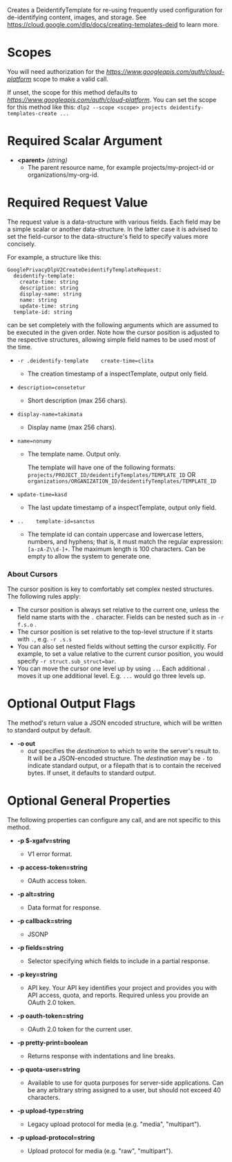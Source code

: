 Creates a DeidentifyTemplate for re-using frequently used configuration
for de-identifying content, images, and storage.
See https://cloud.google.com/dlp/docs/creating-templates-deid to learn
more.
# Scopes

You will need authorization for the *https://www.googleapis.com/auth/cloud-platform* scope to make a valid call.

If unset, the scope for this method defaults to *https://www.googleapis.com/auth/cloud-platform*.
You can set the scope for this method like this: `dlp2 --scope <scope> projects deidentify-templates-create ...`
# Required Scalar Argument
* **&lt;parent&gt;** *(string)*
    - The parent resource name, for example projects/my-project-id or
        organizations/my-org-id.
# Required Request Value

The request value is a data-structure with various fields. Each field may be a simple scalar or another data-structure.
In the latter case it is advised to set the field-cursor to the data-structure's field to specify values more concisely.

For example, a structure like this:
```
GooglePrivacyDlpV2CreateDeidentifyTemplateRequest:
  deidentify-template:
    create-time: string
    description: string
    display-name: string
    name: string
    update-time: string
  template-id: string

```

can be set completely with the following arguments which are assumed to be executed in the given order. Note how the cursor position is adjusted to the respective structures, allowing simple field names to be used most of the time.

* `-r .deidentify-template    create-time=clita`
    - The creation timestamp of a inspectTemplate, output only field.
* `description=consetetur`
    - Short description (max 256 chars).
* `display-name=takimata`
    - Display name (max 256 chars).
* `name=nonumy`
    - The template name. Output only.
        
        The template will have one of the following formats:
        `projects/PROJECT_ID/deidentifyTemplates/TEMPLATE_ID` OR
        `organizations/ORGANIZATION_ID/deidentifyTemplates/TEMPLATE_ID`
* `update-time=kasd`
    - The last update timestamp of a inspectTemplate, output only field.

* `..    template-id=sanctus`
    - The template id can contain uppercase and lowercase letters,
        numbers, and hyphens; that is, it must match the regular
        expression: `[a-zA-Z\\d-]+`. The maximum length is 100
        characters. Can be empty to allow the system to generate one.


### About Cursors

The cursor position is key to comfortably set complex nested structures. The following rules apply:

* The cursor position is always set relative to the current one, unless the field name starts with the `.` character. Fields can be nested such as in `-r f.s.o` .
* The cursor position is set relative to the top-level structure if it starts with `.`, e.g. `-r .s.s`
* You can also set nested fields without setting the cursor explicitly. For example, to set a value relative to the current cursor position, you would specify `-r struct.sub_struct=bar`.
* You can move the cursor one level up by using `..`. Each additional `.` moves it up one additional level. E.g. `...` would go three levels up.


# Optional Output Flags

The method's return value a JSON encoded structure, which will be written to standard output by default.

* **-o out**
    - *out* specifies the *destination* to which to write the server's result to.
      It will be a JSON-encoded structure.
      The *destination* may be `-` to indicate standard output, or a filepath that is to contain the received bytes.
      If unset, it defaults to standard output.
# Optional General Properties

The following properties can configure any call, and are not specific to this method.

* **-p $-xgafv=string**
    - V1 error format.

* **-p access-token=string**
    - OAuth access token.

* **-p alt=string**
    - Data format for response.

* **-p callback=string**
    - JSONP

* **-p fields=string**
    - Selector specifying which fields to include in a partial response.

* **-p key=string**
    - API key. Your API key identifies your project and provides you with API access, quota, and reports. Required unless you provide an OAuth 2.0 token.

* **-p oauth-token=string**
    - OAuth 2.0 token for the current user.

* **-p pretty-print=boolean**
    - Returns response with indentations and line breaks.

* **-p quota-user=string**
    - Available to use for quota purposes for server-side applications. Can be any arbitrary string assigned to a user, but should not exceed 40 characters.

* **-p upload-type=string**
    - Legacy upload protocol for media (e.g. &#34;media&#34;, &#34;multipart&#34;).

* **-p upload-protocol=string**
    - Upload protocol for media (e.g. &#34;raw&#34;, &#34;multipart&#34;).
